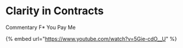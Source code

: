 # Clarity in Contracts



Commentary F\* You Pay Me

{% embed url="https://www.youtube.com/watch?v=5Gie-cdO__U" %}
